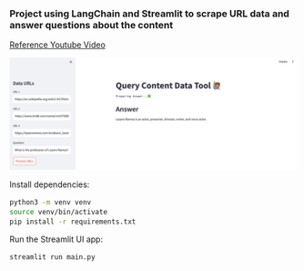 ### Project using LangChain and Streamlit to scrape URL data and answer questions about the content

[Reference Youtube Video]( https://www.youtube.com/watch?v=MoqgmWV1fm8)

![Query Content Data Tool 🙋🏽](query_content_data_tool.png)

Install dependencies:
```bash
python3 -m venv venv
source venv/bin/activate
pip install -r requirements.txt
```

Run the Streamlit UI app:
```commandline
streamlit run main.py
```
